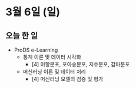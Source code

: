 # 3월 6일 (일)

## 오늘 한 일

* ProDS e-Learning
  * 통계 이론 및 데이터 시각화
    * [4]  이항분포, 포아송분포, 지수분포, 감마분포
  * 머신러닝 이론 및 데이터 처리
    * [4] 머신러닝 모델의 검증 및 평가